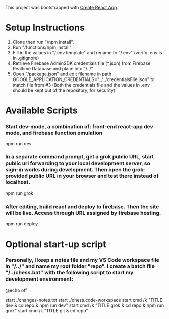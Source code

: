 This project was bootstrapped with [Create React App](https://github.com/facebook/create-react-app).

# Setup Instructions
1. Clone then run "/npm install". 
2. Run "/functions/npm install"
2. Fill in the values in "/.env.template" and rename to "/.env" (verify .env is in .gitignore)
3. Retrieve Firebase AdminSDK credentials file (*.json) from Firebase Realtime Database and place into "/../"
4. Open "/package.json" and edit filename in path GOOGLE_APPLICATION_CREDENTIALS="../../credentialsFile.json" to match file from #3 
(Both the credentials file and the values in .env should be kept out of the repository, for security)

# Available Scripts

### Start dev-mode, a combination of: front-end react-app dev mode, and	firebase function emulation
npm run dev

### In a separate command prompt, get a grok public URL, start public url forwarding to your local development server, so sign-in works during development. Then open the grok-provided public URL in your browser and test there instead of localhost.
npm run grok

### After editing, build react and deploy to firebase. Then the site will be live. Access through URL assigned by firebase hosting.
npm run deploy

# Optional start-up script
### Personally, I keep a notes file and my VS Code workspace file in "/../" and name my root folder "repo". I create a batch file "/../chess.bat" with the following script to start my development environment:
@echo off

start ./changes-notes.txt
start ./chess.code-workspace
start cmd /k "TITLE dev & cd repo & npm run dev"
start cmd /k "TITLE grok & cd repo & npm run grok"
start cmd /k "TITLE git & cd repo"
